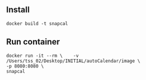 

## Install
```
docker build -t snapcal
```

## Run container
```
docker run -it --rm \    -v /Users/tss_02/Desktop/INITIAL/autoCalendar/image \
-p 8080:8080 \
snapcal
```